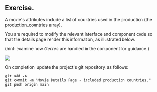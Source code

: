 ## Exercise.

A movie's attributes include a list of countries used in the production (the production_countries array). 

You are required to modify the relevant interface and component code so that the details page render this information, as illustrated below.

(hint: examine how *Genres* are handled in the component for guidance.) 

![][exercise]

On completion, update the project's git repository, as follows:
~~~ 
git add -A
git commit -m "Movie Details Page - included production countries."
git push origin main
~~~

[exercise]: ./img/exercise.png

